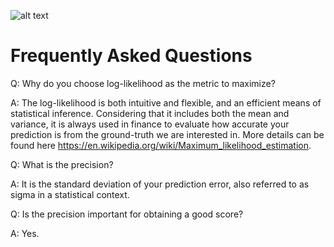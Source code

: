 ![alt text](https://raw.githubusercontent.com/RoarData/stanford-faq/master/media/roar-logo.png "ROAR")

# Frequently Asked Questions
Q: Why do you choose log-likelihood as the metric to maximize?

A: The log-likelihood is both intuitive and flexible, and an efficient means of statistical inference. Considering that it includes both the mean and variance, it is always used in finance to evaluate how accurate your prediction is from the ground-truth we are interested in. More details can be found here https://en.wikipedia.org/wiki/Maximum_likelihood_estimation.

Q: What is the precision?

A: It is the standard deviation of your prediction error, also referred to as sigma in a statistical context.

Q: Is the precision important for obtaining a good score?

A: Yes.
